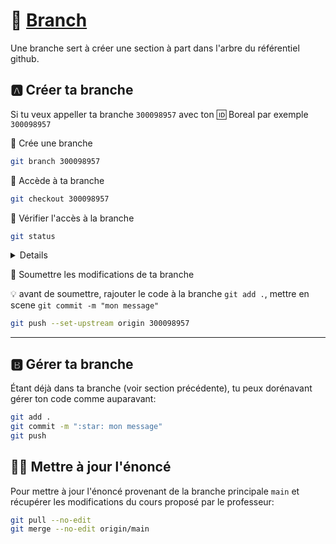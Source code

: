 # :tanabata_tree: [Branch](https://git-scm.com/docs/git-branch)

Une branche sert à créer une section à part dans l'arbre du référentiel github.

## :a: Créer ta branche

Si tu veux appeller ta branche `300098957` avec ton :id: Boreal par exemple `300098957`

:round_pushpin: Crée une branche 

```sh
git branch 300098957
```

:round_pushpin: Accède à ta branche

```sh
git checkout 300098957
```

:round_pushpin: Vérifier l'accès à la branche

```sh
git status
```
<details><div style="user-select: none;"><pre>
On branch 300098957
nothing to commit, working tree clean
</pre></div></details>

:round_pushpin: Soumettre les modifications de ta branche

:bulb: avant de soumettre, rajouter le code à la branche `git add .`, mettre en scene `git commit -m "mon message"`

```sh
git push --set-upstream origin 300098957
```

<hr>

## :b: Gérer ta branche

Étant déjà dans ta branche (voir section précédente), tu peux dorénavant gérer ton code comme auparavant:

```bash
git add .
git commit -m ":star: mon message"
git push
```

## :man_teacher: Mettre à jour l'énoncé

Pour mettre à jour l'énoncé provenant de la branche principale `main` et récupérer les modifications du cours proposé par le professeur:

```sh
git pull --no-edit
git merge --no-edit origin/main 
```

